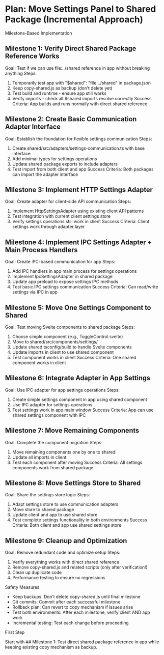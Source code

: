 # Plan: Move Settings Panel to Shared Package (Incremental Approach)

Milestone-Based Implementation

## Milestone 1: Verify Direct Shared Package Reference Works

Goal: Test if we can use file:../shared reference in app without breaking anything
Steps:

1. Temporarily test app with "$shared": "file:../shared" in package.json
2. Keep copy-shared.js as backup (don't delete yet)
3. Test build and runtime - ensure app still works
4. Verify imports - check all $shared imports resolve correctly
   Success Criteria: App builds and runs normally with direct shared reference

## Milestone 2: Create Basic Communication Adapter Interface

Goal: Establish the foundation for flexible settings communication
Steps:

1. Create shared/src/adapters/settings-communication.ts with base interface
2. Add minimal types for settings operations
3. Update shared package exports to include adapters
4. Test import from both client and app
   Success Criteria: Both packages can import the adapter interface

## Milestone 3: Implement HTTP Settings Adapter

Goal: Create adapter for client-side API communication
Steps:

1. Implement HttpSettingsAdapter using existing client API patterns
2. Test integration with current client settings store
3. Verify settings operations still work in client
   Success Criteria: Client settings work through adapter layer

## Milestone 4: Implement IPC Settings Adapter + Main Process Handlers

Goal: Create IPC-based communication for app
Steps:

1. Add IPC handlers in app main process for settings operations
2. Implement IpcSettingsAdapter in shared package
3. Update app preload to expose settings IPC methods
4. Test basic IPC settings communication
   Success Criteria: Can read/write settings via IPC in app

## Milestone 5: Move One Settings Component to Shared

Goal: Test moving Svelte components to shared package
Steps:

1. Choose simple component (e.g., ToggleControl.svelte)
2. Move to shared/src/components/settings/
3. Update shared tsconfig/build to handle Svelte components
4. Update imports in client to use shared component
5. Test component works in client
   Success Criteria: One shared component works in client

## Milestone 6: Integrate Adapter in App Settings

Goal: Use IPC adapter for app settings operations
Steps:

1. Create simple settings component in app using shared component
2. Use IPC adapter for settings operations
3. Test settings work in app main window
   Success Criteria: App can use shared settings component with IPC

## Milestone 7: Move Remaining Components

Goal: Complete the component migration
Steps:

1. Move remaining components one by one to shared
2. Update all imports in client
3. Test each component after moving
   Success Criteria: All settings components work from shared package

## Milestone 8: Move Settings Store to Shared

Goal: Share the settings store logic
Steps:

1. Adapt settings store to use communication adapters
2. Move store to shared package
3. Update client and app to use shared store
4. Test complete settings functionality in both environments
   Success Criteria: Both client and app use shared settings store

## Milestone 9: Cleanup and Optimization

Goal: Remove redundant code and optimize setup
Steps:

1. Verify everything works with direct shared reference
2. Remove copy-shared.js and related scripts (only after verification!)
3. Clean up duplicate code
4. Performance testing to ensure no regressions

Safety Measures

- Keep backups: Don't delete copy-shared.js until final milestone
- Git commits: Commit after each successful milestone
- Rollback plan: Can revert to copy mechanism if issues arise
- Test both environments: After each milestone, verify client AND app work
- Incremental testing: Test each change before proceeding

First Step

Start with ## Milestone 1: Test direct shared package reference in app while keeping existing copy mechanism as backup.
